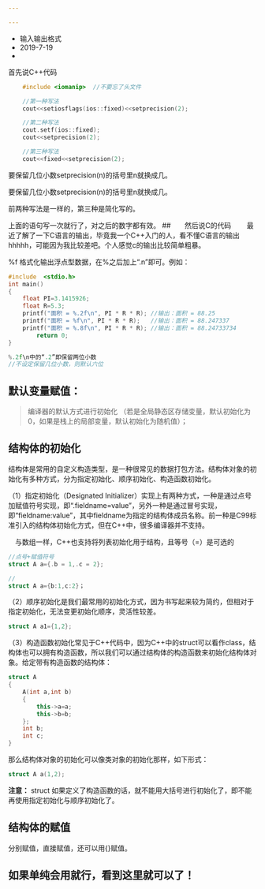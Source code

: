 ```yaml
---

---
```


- 输入输出格式
- 2019-7-19
- 

首先说C++代码

```C++
	#include <iomanip>  //不要忘了头文件

	//第一种写法
	cout<<setiosflags(ios::fixed)<<setprecision(2);

	//第二种写法
	cout.setf(ios::fixed);
	cout<<setprecision(2);

	//第三种写法
	cout<<fixed<<setprecision(2);
```


要保留几位小数setprecision(n)的括号里n就换成几。


要保留几位小数setprecision(n)的括号里n就换成几。

前两种写法是一样的，第三种是简化写的。

上面的语句写一次就行了，对之后的数字都有效。
##　　然后说C的代码
　　最近了解了一下C语言的输出，毕竟我一个C++入门的人，看不懂C语言的输出hhhhh，可能因为我比较差吧。个人感觉c的输出比较简单粗暴。

%f 格式化输出浮点型数据，在%之后加上“.n”即可。例如：

```C++
#include  <stdio.h>
int main()
{
	float PI=3.1415926;
	float R=5.3;
	printf("面积 = %.2f\n", PI * R * R); //输出：面积 = 88.25
	printf("面积 = %f\n", PI * R * R);   //输出：面积 = 88.247337
	printf("面积 = %.8f\n", PI * R * R); //输出：面积 = 88.24733734
        return 0;
}

%.2f\n中的“.2”即保留两位小数
//不设定保留几位小数，则默认六位
```



## 默认变量赋值：

> 编译器的默认方式进行初始化 （若是全局静态区存储变量，默认初始化为0，如果是栈上的局部变量，默认初始化为随机值）；

## 结构体的初始化

结构体是常用的自定义构造类型，是一种很常见的数据打包方法。结构体对象的初始化有多种方式，分为指定初始化、顺序初始化、构造函数初始化。

（1）指定初始化（Designated Initializer）实现上有两种方式，一种是通过点号加赋值符号实现，即“.fieldname=value”，另外一种是通过冒号实现，即“fieldname:value”，其中fieldname为指定的结构体成员名称。前一种是C99标准引入的结构体初始化方式，但在C++中，很多编译器并不支持。

　与数组一样，C++也支持将列表初始化用于结构，且等号（=）是可选的

```C++
//点号+赋值符号
struct A a={.b = 1,.c = 2};

//
struct A a={b:1,c:2}；

```

（2）顺序初始化是我们最常用的初始化方式，因为书写起来较为简约，但相对于指定初始化，无法变更初始化顺序，灵活性较差。

```C++
struct A a1={1,2};
```

（3）构造函数初始化常见于C++代码中，因为C++中的struct可以看作class，结构体也可以拥有构造函数，所以我们可以通过结构体的构造函数来初始化结构体对象。给定带有构造函数的结构体：

```C++
struct A 
{
	A(int a,int b)
	{
		this->a=a;
		this->b=b;
	};
	int b;
	int c;
}

```

那么结构体对象的初始化可以像类对象的初始化那样，如下形式：

```c++
struct A a(1,2);
```

**注意：** struct 如果定义了构造函数的话，就不能用大括号进行初始化了，即不能再使用指定初始化与顺序初始化了。

## 结构体的赋值

分别赋值，直接赋值，还可以用{}赋值。











如果单纯会用就行，看到这里就可以了！
--------------------- 
